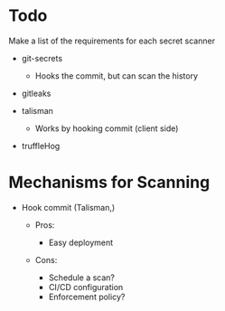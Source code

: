 # Todo
Make a list of the requirements for each secret scanner
 - git-secrets
   - Hooks the commit, but can scan the history
 - gitleaks
 - talisman
   - Works by hooking commit (client side)

 - truffleHog

 # Mechanisms for Scanning
  - Hook commit (Talisman,)
    - Pros:
        - Easy deployment
        
    - Cons:
       - Schedule a scan?
       - CI/CD configuration 
       - Enforcement policy? 
